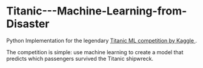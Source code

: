 # Titanic---Machine-Learning-from-Disaster
Python Implementation for the legendary [Titanic ML competition by Kaggle ](https://www.kaggle.com/competitions/titanic). 

The competition is simple: use machine learning to create a model that predicts which passengers survived the Titanic shipwreck.
